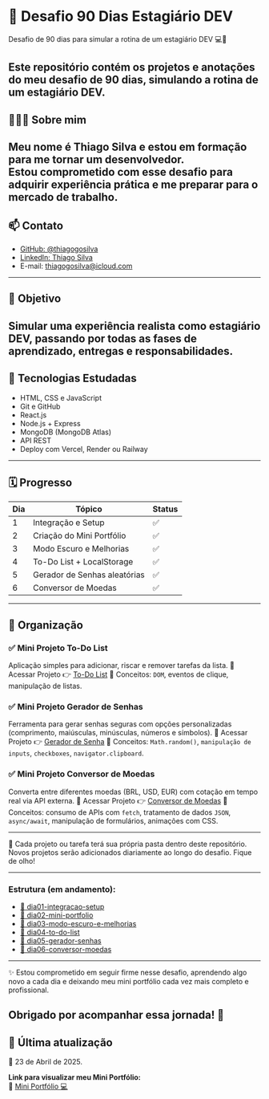# 🚀 Desafio 90 Dias Estagiário DEV

Desafio de 90 dias para simular a rotina de um estagiário DEV 💻🚀

Este repositório contém os projetos e anotações do meu desafio de 90 dias, simulando a rotina de um estagiário DEV.
---
## 🙋🏻‍♂️ Sobre mim

Meu nome é Thiago Silva e estou em formação para me tornar um desenvolvedor.  
Estou comprometido com esse desafio para adquirir experiência prática e me preparar para o mercado de trabalho.
---

## 📫 Contato

- [GitHub: @thiagogosilva](https://github.com/thiagogosilva)
- [LinkedIn: Thiago Silva](https://www.linkedin.com/in/thiagogosilva/)
- E-mail: thiagogosilva@icloud.com
---

##  📌  Objetivo 

Simular uma experiência realista como estagiário DEV, passando por todas as fases de aprendizado, entregas e responsabilidades.
---

## 🧠 Tecnologias Estudadas

- HTML, CSS e JavaScript
- Git e GitHub
- React.js
- Node.js + Express
- MongoDB (MongoDB Atlas)
- API REST
- Deploy com Vercel, Render ou Railway

---

## 🗓️ Progresso

| Dia | Tópico                       | Status |
|-----|------------------------------|--------|
| 1   | Integração e Setup           | ✅     |
| 2   | Criação do Mini Portfólio    | ✅     |
| 3   | Modo Escuro e Melhorias      | ✅     |
| 4   | To-Do List + LocalStorage    | ✅     |
| 5   | Gerador de Senhas aleatórias | ✅     |
| 6   | Conversor de Moedas          | ✅     |
---
## 📁 Organização

### ✅ Mini Projeto To-Do List
Aplicação simples para adicionar, riscar e remover tarefas da lista.
🔗 Acessar Projeto 👉 [To-Do List](https://github.com/thiagogosilva/to-do-list)
🧠 Conceitos: `DOM`, eventos de clique, manipulação de listas.

### ✅ Mini Projeto Gerador de Senhas
Ferramenta para gerar senhas seguras com opções personalizadas (comprimento, maiúsculas, minúsculas, números e símbolos).
🔗 Acessar Projeto 👉 [Gerador de Senha](https://github.com/thiagogosilva/gerador-senha)
🧠 Conceitos: `Math.random()`, `manipulação de inputs`, `checkboxes`, `navigator.clipboard`.

### ✅ Mini Projeto Conversor de Moedas
Converta entre diferentes moedas (BRL, USD, EUR) com cotação em tempo real via API externa.
🔗 Acessar Projeto 👉 [Conversor de Moedas](https://github.com/thiagogosilva/conversor-moedas)
🧠 Conceitos: consumo de APIs com `fetch`, tratamento de dados `JSON`, `async/await`, manipulação de formulários, animações com CSS.

---
📌 Cada projeto ou tarefa terá sua própria pasta dentro deste repositório. 
Novos projetos serão adicionados diariamente ao longo do desafio. Fique de olho!

---

### Estrutura (em andamento):

- [ 📁 dia01-integracao-setup](./dia01-integracao-setup/anotacoes.md)
- [ 📁 dia02-mini-portfolio](./dia02-mini-portfolio)
- [ 📁 dia03-modo-escuro-e-melhorias](./dia03-modo-escuro-e-melhorias/anotacoes.md)
- [ 📁 dia04-to-do-list](./dia04-to-do-list/)
- [ 📁 dia05-gerador-senhas](./dia05-gerador-senhas/)
- [ 📁 dia06-conversor-moedas](./dia06-conversor-moedas/)
---

✨ Estou comprometido em seguir firme nesse desafio, aprendendo algo novo a cada dia e deixando meu mini portfólio cada vez mais completo e profissional.

Obrigado por acompanhar essa jornada! 🙌
---

## 🚀 Última atualização

📅 23 de Abril de 2025.

**Link para visualizar meu Mini Portfólio:**  
🔗 [Mini Portfólio 💻](https://thiagogosilva.github.io/desafio-90dias-dev/)
